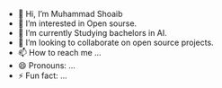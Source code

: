- 👋 Hi, I’m Muhammad Shoaib
- 👀 I’m interested in Open sourse.
- 🌱 I’m currently Studying bachelors in AI.
- 💞️ I’m looking to collaborate on open source projects.
- 📫 How to reach me ...
- 😄 Pronouns: ...
- ⚡ Fun fact: ...

<!---
MShoaibism/MShoaibism is a ✨ special ✨ repository because its `README.md` (this file) appears on your GitHub profile.
You can click the Preview link to take a look at your changes.
--->
